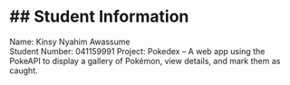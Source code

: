 # ## Student Information

Name: Kinsy Nyahim Awassume  
Student Number: 041159991
Project: Pokedex – A web app using the PokeAPI to display a gallery of Pokémon, view details, and mark them as caught.
